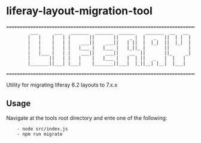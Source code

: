 # liferay-layout-migration-tool

```
=================================================================================
         ___      ___   _______  _______  ______    _______  __   __ 
        |   |    |   | |       ||       ||    _ |  |   _   ||  | |  |
        |   |    |   | |    ___||    ___||   | ||  |  |_|  ||  |_|  |
        |   |    |   | |   |___ |   |___ |   |_||_ |       ||       |
        |   |___ |   | |    ___||    ___||    __  ||       ||_     _|
        |       ||   | |   |    |   |___ |   |  | ||   _   |  |   |  
        |_______||___| |___|    |_______||___|  |_||__| |__|  |___|   

=================================================================================
```
Utility for migrating liferay 6.2 layouts to 7.x.x

## Usage

Navigate at the tools root directory and ente one of the following:

```
    - node src/index.js
    - npm run migrate
```